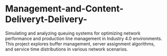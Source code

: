 # Management-and-Content-Deliveryt-Delivery-
Simulating and analyzing queuing systems for optimizing network performance and production line management in Industry 4.0 environments. This project explores buffer management, server assignment algorithms, and service time distributions in various network scenarios.
